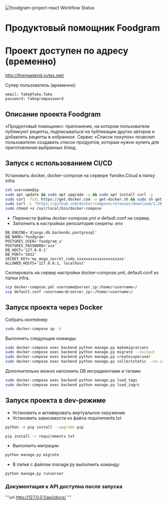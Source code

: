 ![foodgram-project-react Workflow Status](https://github.com/themasterid/foodgram-project-react/actions/workflows/foodgram_workflow.yml/badge.svg?branch=master&event=push)
# Продуктовый помощник Foodgram
# Проект доступен по адресу (временно)

http://themasterid.sytes.net/

Супер пользователь (временно):
```
email: fake@fake.fake
password: fakegrampassword
```
## Описание проекта Foodgram
«Продуктовый помощник»: приложение, на котором пользователи публикуют рецепты, подписываться на публикации других авторов и добавлять рецепты в избранное. Сервис «Список покупок» позволит пользователю создавать список продуктов, которые нужно купить для приготовления выбранных блюд.

## Запуск с использованием CI/CD

Установить docker, docker-compose на сервере Yandex.Cloud в папку infra
```bash
ssh username@ip
sudo apt update && sudo apt upgrade -y && sudo apt install curl -y
sudo curl -fsSL https://get.docker.com -o get-docker.sh && sudo sh get-docker.sh && sudo rm get-docker.sh
sudo curl -L "https://github.com/docker/compose/releases/download/1.29.2/docker-compose-$(uname -s)-$(uname -m)" -o /usr/local/bin/docker-compose
sudo chmod +x /usr/local/bin/docker-compose
```
- Перенести файлы docker-compose.yml и default.conf на сервер.
- Заполнить в настройках репозитория секреты .env

```env
DB_ENGINE='django.db.backends.postgresql'
DB_NAME='foodgram'
POSTGRES_USER='foodgram_u'
POSTGRES_PASSWORD='xxx'
DB_HOST='127.0.0.1'
DB_PORT='5432'
SECRET_KEY='my_mega_secret_code_xxxxxxxxxxxxxxxxxxxxx'
ALLOWED_HOSTS='127.0.0.1, localhost'
```

Скопировать на сервер настройки docker-compose.yml, default.conf из папки infra.

```bash
scp docker-compose.yml username@server_ip:/home/<username>/
scp default.conf <username>@<server_ip>:/home/<username>/
```

## Запуск проекта через Docker

Собрать контейнер:
```bash
sudo docker-compose up -d
```
Выполнить следующие команды:
```bash
sudo docker-compose exec backend python manage.py makemigrations
sudo docker-compose exec backend python manage.py migrate --noinput 
sudo docker-compose exec backend python manage.py createsuperuser
sudo docker-compose exec backend python manage.py collectstatic --no-input
```
Дополнительно можно наполнить DB ингредиентами и тэгами:
```bash
sudo docker-compose exec backend python manage.py load_tags
sudo docker-compose exec backend python manage.py load_ingrs
```


## Запуск проекта в dev-режиме

- Установить и активировать виртуальное окружение
- Установить зависимости из файла requirements.txt
```bash
python -m pip install --upgrade pip

pip install -r requirements.txt
```
- Выполнить миграции:
```bash
python manage.py migrate
```

- В папке с файлом manage.py выполнить команду:
```bash
python manage.py runserver
```

### Документация к API доступна после запуска
'''url
http://127.0.0.1/api/docs/
'''
